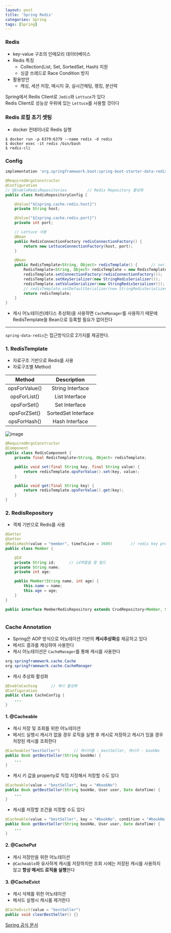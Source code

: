 ```yaml
---
layout: post
title: 'Spring Redis'
categories: Spring
tags: [Spring]
---
```


### Redis
- key-value 구조의 인메모리 데이터베이스
- Redis 특징
  - Collection(List, Set, SortedSet, Hash) 지원
  - 싱글 쓰레드로 Race Condition 방지
- 활용방안
  - 캐싱, 세션 저장, 메시지 큐, 실시간채팅, 랭킹, 분산락

Spring에서 Redis Client로 `Jedis`와 `Lettuce`가 있다  
Redis Client로 성능상 우위에 있는 `Lettuce`를 사용할 것이다

### Redis 로컬 초기 셋팅
- docker 컨테이너로 Redis 실행

```command
$ docker run -p 6379:6379 --name redis -d redis
$ docker exec -it redis /bin/bash
$ redis-cli
```

### Config

```gradle
implementation 'org.springframework.boot:spring-boot-starter-data-redis'
```

```java
@RequiredArgsConstructor
@Configuration
// @EnableRedisRepositories         // Redis Repository 활성화
public class RedisRepositoryConfig {

    @Value("${spring.cache.redis.host}")
    private String host;

    @Value("${spring.cache.redis.port}")
    private int port;

    // Lettuce 사용
    @Bean
    public RedisConnectionFactory redisConnectionFactory() {
        return new LettuceConnectionFactory(host, port);
    }

    @Bean
    public RedisTemplate<String, Object> redisTemplate() {      // serializer 설정
        RedisTemplate<String, Object> redisTemplate = new RedisTemplate<>();
        redisTemplate.setConnectionFactory(redisConnectionFactory());
        redisTemplate.setKeySerializer(new StringRedisSerializer());
        redisTemplate.setValueSerializer(new StringRedisSerializer());
        // redisTemplate.setDefaultSerializer(new StringRedisSerializer());
        return redisTemplate;
    }
}

```
- 캐시 어노테이션(레디스 추상화)을 사용하면 `CacheManager`를 사용하기 때문에 RedisTemplate을 Bean으로 등록할 필요가 없어진다

---

`spring-data-redis`는 접근방식으로 2가지를 제공한다.
### 1. RedisTemplate
- 자료구조 기반으로 Redis를 사용
- 자료구조별 Method

|Method|Description|
|:--:|:--:|
|opsForValue()|String Interface|
|opsForList()|List Interface|
|opsForSet()|Set Interface|
|opsForZSet()|SortedSet Interface|
|opsForHash()|Hash Interface|

![image](https://github.com/europani/europani.github.io/assets/48157259/ab9db6f3-23c2-4968-b2c1-a72e2428653f)

```java
@RequiredArgsConstructor
@Component
public class RedisComponent {
    private final RedisTemplate<String, Object> redisTemplate;

    public void set(final String key, final String value) {
        return redisTemplate.opsForValue().set(key, value);
    }

    public void get(final String key) {
        return redisTemplate.opsForValue().get(key);
    }
}
```


### 2. RedisRepository
- 객체 기반으로 Redis를 사용

```java
@Getter
@Setter
@RedisHash(value = "member", timeToLive = 3600)        // redis key prefix
public class Member {

    @Id
    private String id;      // id역할을 할 필드
    private String name;
    private int age;

    public Member(String name, int age) {
        this.name = name;
        this.age = age;
    }
}
```

```java
public interface MemberRedisRepository extends CrudRepository<Member, String> {}
```

```java

```

### Cache Annotation
- Spring은 AOP 방식으로 어노테이션 기반의 **캐시추상화**룰 제공하고 있다
- 메서드 결과를 캐싱하여 사용한다
- 캐시 어노테이션은 `CacheManager`를 통해 캐시를 사용한다

```java
org.springframework.cache.Cache
org.springframework.cache.CacheManager
```

- 캐시 추상화 활성화

```java
@EnableCaching      // 캐시 활성화
@Configuration 
public class CacheConfig {
    ... 
}
```

#### 1. @Cacheable
- 캐시 저장 및 조회를 위한 어노테이션
- 메서드 실행시 캐시가 없을 경우 로직을 실행 후 캐시로 저장하고 캐시가 있을 경우 저장된 캐시를 조회한다

```java
@Cacheable("bestSeller")      // 캐시이름 : bestSeller, 캐시키 : bookNo
public Book getBestSeller(String bookNo) {
    ...
}
```

- 캐시 키 값을 property로 직접 지정해서 저장할 수도 있다 

```java
@Cacheable(value = "bestSeller", key = "#bookNo")
public Book getBestSeller(String bookNo, User user, Date dateTime) {
    ...
}    
```

- 캐시를 저장할 조건을 지정할 수도 있다

```java
@Cacheable(value = "bestSeller", key = "#bookNo", condition = "#bookNo > 5")
public Book getBestSeller(String bookNo, User user, Date dateTime) {
    ...
}
```
#### 2. @CachePut
- 캐시 저장만을 위한 어노테이션
- `@Cacheable`와 유사하게 캐시를 저장하지만 조회 시에는 저장된 캐시를 사용하지 않고 **항상 메서드 로직을 실행**한다

#### 3. @CacheEvict
- 캐시 삭제를 위한 어노테이션
- 메서드 실행시 캐시를 제거한다

```java
@CacheEvict(value = "bestSeller")
public void clearBestSeller() {}
```


[Spring 공식 문서](https://docs.spring.io/spring-framework/reference/integration/cache.html)